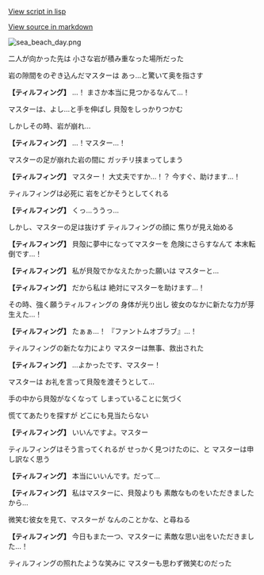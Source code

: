 [View script in lisp](../scripts/210141103.txt)

[View source in markdown](210141103.md)

![sea_beach_day.png](../images/backgrounds/sea_beach_day.png)

二人が向かった先は
小さな岩が積み重なった場所だった

岩の隙間をのぞき込んだマスターは
あっ…と驚いて奥を指さす

**【ティルフィング】**
…！
まさか本当に見つかるなんて…！

マスターは、よし…と手を伸ばし
貝殻をしっかりつかむ

しかしその時、岩が崩れ…

**【ティルフィング】**
…！マスター…！

マスターの足が崩れた岩の間に
ガッチリ挟まってしまう

**【ティルフィング】**
マスター！
大丈夫ですか…！？
今すぐ、助けます…！

ティルフィングは必死に
岩をどかそうとしてくれる

**【ティルフィング】**
くっ…ううっ…

しかし、マスターの足は抜けず
ティルフィングの顔に
焦りが見え始める

**【ティルフィング】**
貝殻に夢中になってマスターを
危険にさらすなんて
本末転倒です…！

**【ティルフィング】**
私が貝殻でかなえたかった願いは
マスターと…

**【ティルフィング】**
だから私は
絶対にマスターを助けます…！

その時、強く願うティルフィングの
身体が光り出し
彼女のなかに新たな力が芽生えた…！

**【ティルフィング】**
たぁぁ…！
『ファントムオブラブ』…！

ティルフィングの新たな力により
マスターは無事、救出された

**【ティルフィング】**
…よかったです、マスター！

マスターは
お礼を言って貝殻を渡そうとして…

手の中から貝殻がなくなって
しまっていることに気づく

慌ててあたりを探すが
どこにも見当たらない

**【ティルフィング】**
いいんですよ。マスター

ティルフィングはそう言ってくれるが
せっかく見つけたのに、と
マスターは申し訳なく思う

**【ティルフィング】**
本当にいいんです。だって…

**【ティルフィング】**
私はマスターに、貝殻よりも
素敵なものをいただきましたから…

微笑む彼女を見て、マスターが
なんのことかな、と尋ねる

**【ティルフィング】**
今日もまた一つ、マスターに
素敵な思い出をいただきました…！

ティルフィングの照れたような笑みに
マスターも思わず微笑むのだった
